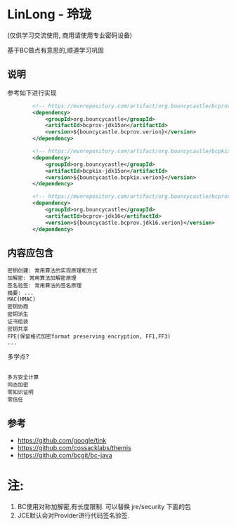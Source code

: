 # LinLong - 玲珑 
(仅供学习交流使用, 商用请使用专业密码设备)

基于BC做点有意思的,顺道学习巩固


## 说明

参考如下进行实现

```xml
		<!-- https://mvnrepository.com/artifact/org.bouncycastle/bcprov-jdk15on -->
		<dependency>
			<groupId>org.bouncycastle</groupId>
			<artifactId>bcprov-jdk15on</artifactId>
			<version>${bouncycastle.bcprov.verion}</version>
		</dependency>

		<!-- https://mvnrepository.com/artifact/org.bouncycastle/bcpkix-jdk15on -->
		<dependency>
			<groupId>org.bouncycastle</groupId>
			<artifactId>bcpkix-jdk15on</artifactId>
			<version>${bouncycastle.bcpkix.verion}</version>
		</dependency>

		<!-- https://mvnrepository.com/artifact/org.bouncycastle/bcprov-jdk16 -->
		<dependency>
			<groupId>org.bouncycastle</groupId>
			<artifactId>bcprov-jdk16</artifactId>
			<version>${bouncycastle.bcprov.jdk16.verion}</version>
		</dependency>

```

## 内容应包含

```
密钥创建: 常用算法的实现原理和方式
加解密: 常用算法加解密原理
签名验签: 常用算法的签名原理
摘要: ...
MAC(HMAC)
密钥协商
密钥派生
证书组装
密钥共享
FPE(保留格式加密format preserving encryption, FF1,FF3)
...
```

多学点?

```

多方安全计算
同态加密
零知识证明
零信任

```

## 参考

* https://github.com/google/tink
* https://github.com/cossacklabs/themis
* https://github.com/bcgit/bc-java

# 注:

1. BC使用对称加解密,有长度限制. 可以替换 jre/security 下面的包
2. JCE默认会对Provider进行代码签名验签.